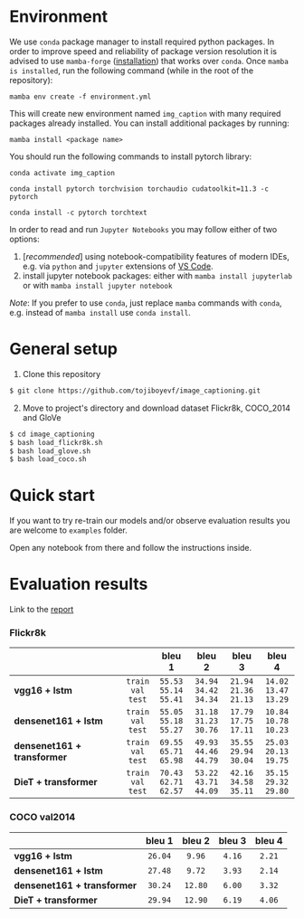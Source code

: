 # Environment
We use `conda` package manager to install required python packages. In order to improve speed and reliability of package version resolution it is advised to use `mamba-forge` ([installation](https://github.com/conda-forge/miniforge#mambaforge)) that works over `conda`. Once `mamba is installed`, run the following command (while in the root of the repository):
```
mamba env create -f environment.yml
```
This will create new environment named `img_caption` with many required packages already installed. You can install additional packages by running:
```
mamba install <package name>
```
You should run the following commands to install pytorch library:

```
conda activate img_caption
```

```
conda install pytorch torchvision torchaudio cudatoolkit=11.3 -c pytorch
```

```
conda install -c pytorch torchtext
```

In order to read and run `Jupyter Notebooks` you may follow either of two options:
1. [*recommended*] using notebook-compatibility features of modern IDEs, e.g. via `python` and `jupyter` extensions of [VS Code](https://code.visualstudio.com/).
2. install jupyter notebook packages:
  either with `mamba install jupyterlab` or with `mamba install jupyter notebook`

*Note*: If you prefer to use `conda`, just replace `mamba` commands with `conda`, e.g. instead of `mamba install` use `conda install`.
# General setup
1. Clone this repository
```bash
$ git clone https://github.com/tojiboyevf/image_captioning.git
```

2. Move to project's directory and download dataset Flickr8k, COCO_2014 and GloVe
```bash
$ cd image_captioning
$ bash load_flickr8k.sh
$ bash load_glove.sh
$ bash load_coco.sh
```
# Quick start
If you want to try re-train our models and/or observe evaluation results you are welcome to `examples` folder.

Open any notebook from there and follow the instructions inside.

# Evaluation results
Link to the [report](https://drive.google.com/file/d/1HQNj1tH1ESiX70vHCprr6sSu85WJwlhD/view?usp=sharing) 
### Flickr8k

|||bleu 1|bleu 2|bleu 3|bleu 4|
|:---|:---:|:---:|:---:|:---:|:---:|
|**vgg16 + lstm**|`train`<br>`val`<br>`test`|`55.53`<br>`55.14`<br>`55.41`|`34.94`<br>`34.42`<br>`34.34`|`21.94`<br>`21.36`<br>`21.13`|`14.02`<br>`13.47`<br>`13.29`|
|**densenet161 + lstm**|`train`<br>`val`<br>`test`|`55.05`<br>`55.18`<br>`55.27`|`31.18`<br>`31.23`<br>`30.76`|`17.79`<br>`17.75`<br>`17.11`|`10.84`<br>`10.78`<br>`10.23`|
|**densenet161 + transformer**|`train`<br>`val`<br>`test`|`69.55`<br>`65.71`<br>`65.98`|`49.93`<br>`44.46`<br>`44.79`|`35.55`<br>`29.94`<br>`30.04`|`25.03`<br>`20.13`<br>`19.75`|
|**DieT + transformer**|`train`<br>`val`<br>`test`|`70.43`<br>`62.71`<br>`62.57`|`53.22`<br>`43.71`<br>`44.09`|`42.16`<br>`34.58`<br>`35.11`|`35.15`<br>`29.32`<br>`29.80`|

### COCO val2014

||bleu 1|bleu 2|bleu 3|bleu 4|
|:---|:---:|:---:|:---:|:---:|
|**vgg16 + lstm**|`26.04`|`9.96`|`4.16`|`2.21`|
|**densenet161 + lstm**|`27.48`|`9.72`|`3.93`|`2.14`|
|**densenet161 + transformer**|`30.24`|`12.80`|`6.00`|`3.32`|
|**DieT + transformer**|`29.94`|`12.90`|`6.19`|`4.06`|